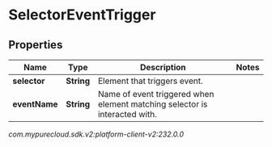 # SelectorEventTrigger


## Properties

| Name | Type | Description | Notes |
| ------------ | ------------- | ------------- | ------------- |
| **selector** | **String** | Element that triggers event. |  |
| **eventName** | **String** | Name of event triggered when element matching selector is interacted with. |  |




_com.mypurecloud.sdk.v2:platform-client-v2:232.0.0_
